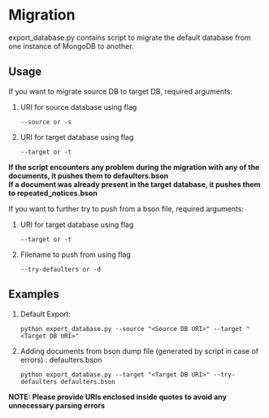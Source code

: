 # Migration

export_database.py contains script to migrate the default database from one instance of MongoDB to another.

## Usage

If you want to migrate source DB to target DB, required arguments:

1. URI for source database using flag

    `--source or -s`

2. URI for target database using flag

    `--target or -t`

**If the script encounters any problem during the migration with any of the documents, it pushes them to defaulters.bson<br/>
If a document was already present in the target database, it pushes them to repeated_notices.bson**

If you want to further try to push from a bson file, required arguments:

1. URI for target database using flag

    `--target or -t`

2. Filename to push from using flag

    `--try-defaulters or -d`

## Examples

1. Default Export:

    `python export_database.py --source "<Source DB URI>" --target "<Target DB URI>"`

2. Adding documents from bson dump file (generated by script in case of errors) : defaulters.bson

    `python export_database.py --target "<Target DB URI>" --try-defaulters defaulters.bson`

**NOTE: Please provide URIs enclosed inside quotes to avoid any unnecessary parsing errors**